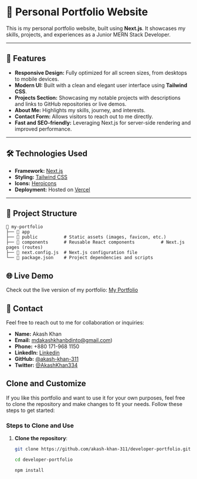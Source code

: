 # 🚀 Personal Portfolio Website

This is my personal portfolio website, built using **Next.js**. It showcases my skills, projects, and experiences as a Junior MERN Stack Developer.

---

## 🌟 Features

- **Responsive Design:** Fully optimized for all screen sizes, from desktops to mobile devices.
- **Modern UI:** Built with a clean and elegant user interface using **Tailwind CSS**.
- **Projects Section:** Showcasing my notable projects with descriptions and links to GitHub repositories or live demos.
- **About Me:** Highlights my skills, journey, and interests.
- **Contact Form:** Allows visitors to reach out to me directly.
- **Fast and SEO-friendly:** Leveraging Next.js for server-side rendering and improved performance.

---

## 🛠️ Technologies Used

- **Framework:** [Next.js](https://nextjs.org/)
- **Styling:** [Tailwind CSS](https://tailwindcss.com/)
- **Icons:** [Heroicons](https://heroicons.com/)
- **Deployment:** Hosted on [Vercel](https://vercel.com/)

---

## 📂 Project Structure

```plaintext
📁 my-portfolio
├── 📁 app
├── 📁 public          # Static assets (images, favicon, etc.)
├── 📁 components      # Reusable React components          # Next.js pages (routes)
├── 📄 next.config.js  # Next.js configuration file
└── 📄 package.json    # Project dependencies and scripts
```

## 🌐 Live Demo

Check out the live version of my portfolio:
[My Portfolio](https://akash-khan-2.vercel.app/)

## 📧 Contact

Feel free to reach out to me for collaboration or inquiries:

- **Name:** Akash Khan
- **Email:** [mdakashkhanbdinto@gmail.com](mailto:mdakashkhanbdinto@gmail.com))
- **Phone:** +880 171-968 1150
- **LinkedIn:** [Linkedin](https://www.linkedin.com/in/md-akash-ali-9585a02a0/)
- **GitHub:** [@akash-khan-311](https://github.com/akash-khan-311)
- **Twitter:** [@AkashKhan334](https://x.com/AkashKhan334)

## Clone and Customize

If you like this portfolio and want to use it for your own purposes, feel free to clone the repository and make changes to fit your needs. Follow these steps to get started:

### Steps to Clone and Use

1. **Clone the repository**:

   ```bash
   git clone https://github.com/akash-khan-311/developer-portfolio.git
   ```

   ```bash
   cd developer-portfolio
   ```

   ```bash
   npm install
   ```
